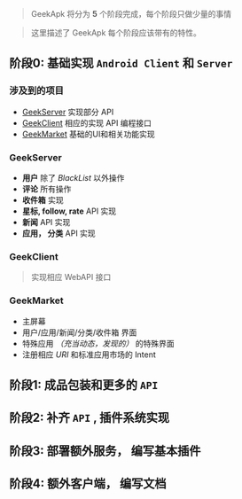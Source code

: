 > GeekApk 将分为 __5__ 个阶段完成，每个阶段只做少量的事情

> 这里描述了 GeekApk 每个阶段应该带有的特性。

## 阶段0: 基础实现 `Android Client` 和 `Server`
### 涉及到的项目
+ [GeekServer](https://github.com/duangsuse/GeekServer) 实现部分 API
+ [GeekClient](https://github.com/duangsuse/GeekClient) 相应的实现 API 编程接口
+ [GeekMarket](https://github.com/duangsuse/GeekMarket) 基础的UI和相关功能实现

### GeekServer
+ __用户__ 除了 _BlackList_ 以外操作
+ __评论__ 所有操作
+ __收件箱__ 实现
+ __星标, follow, rate__ API 实现
+ __新闻__ API 实现
+ __应用， 分类__ API 实现
### GeekClient
> 实现相应 WebAPI 接口 

### GeekMarket
+ 主屏幕
+ 用户/应用/新闻/分类/收件箱 界面
+ 特殊应用 _（充当动态，发现的）_ 的特殊界面
+ 注册相应 _URI_ 和标准应用市场的 Intent

## 阶段1: 成品包装和更多的 `API`

## 阶段2: 补齐 `API` , 插件系统实现

## 阶段3: 部署额外服务， 编写基本插件

## 阶段4: 额外客户端， 编写文档

